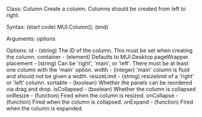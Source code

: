  Class: Column
 Create a column. Columns should be created from left to right.

 Syntax:
 (start code)
 MUI.Column();
 (end)

 Arguments:
 options

 Options:
 id 			- (string) The ID of the column. This must be set when creating the column.
 container 		- (element) Defaults to MUI.Desktop.pageWrapper.
 placement 		- (string) Can be 'right', 'main', or 'left'. There must be at least one column with the 'main' option.
 width 			- (integer) 'main' column is fluid and should not be given a width.
 resizeLimit 	- (string) resizelimit of a 'right' or 'left' column.
 sortable 		- (boolean) Whether the panels can be reordered via drag and drop.
 isCollapsed 	- (boolean) Whether the column is collapsed
 onResize		- (function) Fired when the column is resized.
 onCollapse		- (function) Fired when the column is collapsed.
 onExpand		- (function) Fired when the column is expanded.
